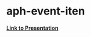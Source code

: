# aph-event-iten
[__Link to Presentation__](https://docs.google.com/presentation/d/1FtykssLTf_zCTIw3DBRXOmhaSdd_vpWgPfUkO6cXIbo/edit#slide=id.p )
